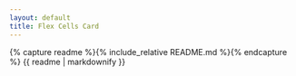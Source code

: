 ```yaml
---
layout: default
title: Flex Cells Card
---
```


{% capture readme %}{% include_relative README.md %}{% endcapture %}
{{ readme | markdownify }}
